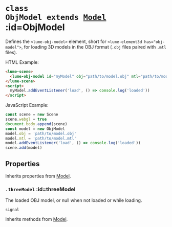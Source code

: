 
# <code>class <b>ObjModel</b> extends [Model](Model.md)</code> :id=ObjModel

Defines the `<lume-obj-model>` element, short for `<lume-element3d
has="obj-model">`, for loading 3D models in the OBJ format (`.obj` files
paired with `.mtl` files).

HTML Example:

```html
<lume-scene>
  <lume-obj-model id="myModel" obj="path/to/model.obj" mtl="path/to/model.mtl"></lume-obj-model>
</lume-scene>
<script>
  myModel.addEventListener('load', () => console.log('loaded'))
</script>
```

JavaScript Example:

```js
const scene = new Scene
scene.webgl = true
document.body.append(scene)
const model = new ObjModel
model.obj = 'path/to/model.obj'
model.mtl = 'path/to/model.mtl'
model.addEventListener('load', () => console.log('loaded'))
scene.add(model)
```

## Properties

Inherits properties from [Model](Model.md).


### <code>.<b>threeModel</b></code> :id=threeModel

The loaded OBJ model, or null when
not loaded or while loading.

`signal`
        



Inherits methods from [Model](Model.md).


        